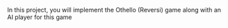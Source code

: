 In	this	project,	you	will	implement	the	Othello	(Reversi)	game	along	with	an	AI	player	for	this	game
